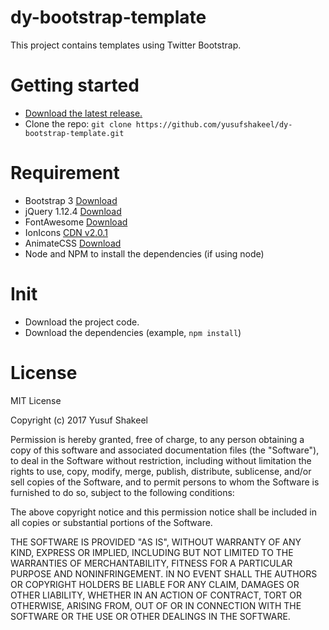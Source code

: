 # dy-bootstrap-template
This project contains templates using Twitter Bootstrap.

# Getting started
- [Download the latest release.](https://github.com/yusufshakeel/dy-bootstrap-template/releases)
- Clone the repo: `git clone https://github.com/yusufshakeel/dy-bootstrap-template.git`

# Requirement
- Bootstrap 3 [Download](http://getbootstrap.com/getting-started/#download)
- jQuery 1.12.4 [Download](http://code.jquery.com/)
- FontAwesome [Download](http://fontawesome.io/)
- IonIcons [CDN v2.0.1](http://code.ionicframework.com/ionicons/2.0.1/css/ionicons.min.css)
- AnimateCSS [Download](https://daneden.github.io/animate.css/)
- Node and NPM to install the dependencies (if using node)

# Init
- Download the project code.
- Download the dependencies (example, `npm install`)


# License
MIT License

Copyright (c) 2017 Yusuf Shakeel

Permission is hereby granted, free of charge, to any person obtaining a copy
of this software and associated documentation files (the "Software"), to deal
in the Software without restriction, including without limitation the rights
to use, copy, modify, merge, publish, distribute, sublicense, and/or sell
copies of the Software, and to permit persons to whom the Software is
furnished to do so, subject to the following conditions:

The above copyright notice and this permission notice shall be included in all
copies or substantial portions of the Software.

THE SOFTWARE IS PROVIDED "AS IS", WITHOUT WARRANTY OF ANY KIND, EXPRESS OR
IMPLIED, INCLUDING BUT NOT LIMITED TO THE WARRANTIES OF MERCHANTABILITY,
FITNESS FOR A PARTICULAR PURPOSE AND NONINFRINGEMENT. IN NO EVENT SHALL THE
AUTHORS OR COPYRIGHT HOLDERS BE LIABLE FOR ANY CLAIM, DAMAGES OR OTHER
LIABILITY, WHETHER IN AN ACTION OF CONTRACT, TORT OR OTHERWISE, ARISING FROM,
OUT OF OR IN CONNECTION WITH THE SOFTWARE OR THE USE OR OTHER DEALINGS IN THE
SOFTWARE.